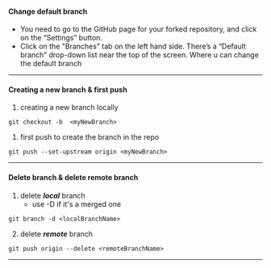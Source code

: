 #### Change default branch
- You need to go to the GitHub page for your forked repository, and click on the “Settings” button.
- Click on the "Branches" tab on the left hand side. There’s a “Default branch” drop-down list near the top of the screen. Where u can change the default branch
- --
####  Creating a new branch & first push
1. creating a new branch locally
```console
git checkout -b  <myNewBranch> 
```
1. first push to create the branch in the repo
```console
git push --set-upstream origin <myNewBranch>
```
---
#### Delete branch & delete remote branch
1. delete ***local*** branch
	- use -D if it's a merged one 
```console
git branch -d <localBranchName> 
```
2. delete ***remote*** branch 
```console
git push origin --delete <remoteBranchName>
```
---



